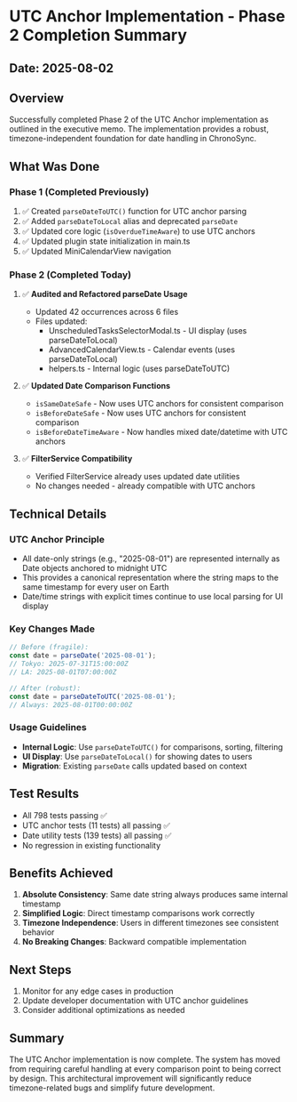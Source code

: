 # UTC Anchor Implementation - Phase 2 Completion Summary

## Date: 2025-08-02

## Overview
Successfully completed Phase 2 of the UTC Anchor implementation as outlined in the executive memo. The implementation provides a robust, timezone-independent foundation for date handling in ChronoSync.

## What Was Done

### Phase 1 (Completed Previously)
1. ✅ Created `parseDateToUTC()` function for UTC anchor parsing
2. ✅ Added `parseDateToLocal` alias and deprecated `parseDate`
3. ✅ Updated core logic (`isOverdueTimeAware`) to use UTC anchors
4. ✅ Updated plugin state initialization in main.ts
5. ✅ Updated MiniCalendarView navigation

### Phase 2 (Completed Today)
1. ✅ **Audited and Refactored parseDate Usage**
   - Updated 42 occurrences across 6 files
   - Files updated:
     - UnscheduledTasksSelectorModal.ts - UI display (uses parseDateToLocal)
     - AdvancedCalendarView.ts - Calendar events (uses parseDateToLocal)
     - helpers.ts - Internal logic (uses parseDateToUTC)
   
2. ✅ **Updated Date Comparison Functions**
   - `isSameDateSafe` - Now uses UTC anchors for consistent comparison
   - `isBeforeDateSafe` - Now uses UTC anchors for consistent comparison
   - `isBeforeDateTimeAware` - Now handles mixed date/datetime with UTC anchors

3. ✅ **FilterService Compatibility**
   - Verified FilterService already uses updated date utilities
   - No changes needed - already compatible with UTC anchors

## Technical Details

### UTC Anchor Principle
- All date-only strings (e.g., "2025-08-01") are represented internally as Date objects anchored to midnight UTC
- This provides a canonical representation where the string maps to the same timestamp for every user on Earth
- Date/time strings with explicit times continue to use local parsing for UI display

### Key Changes Made
```typescript
// Before (fragile):
const date = parseDate('2025-08-01'); 
// Tokyo: 2025-07-31T15:00:00Z
// LA: 2025-08-01T07:00:00Z

// After (robust):
const date = parseDateToUTC('2025-08-01');
// Always: 2025-08-01T00:00:00Z
```

### Usage Guidelines
- **Internal Logic**: Use `parseDateToUTC()` for comparisons, sorting, filtering
- **UI Display**: Use `parseDateToLocal()` for showing dates to users
- **Migration**: Existing `parseDate` calls updated based on context

## Test Results
- All 798 tests passing ✅
- UTC anchor tests (11 tests) all passing ✅
- Date utility tests (139 tests) all passing ✅
- No regression in existing functionality

## Benefits Achieved
1. **Absolute Consistency**: Same date string always produces same internal timestamp
2. **Simplified Logic**: Direct timestamp comparisons work correctly
3. **Timezone Independence**: Users in different timezones see consistent behavior
4. **No Breaking Changes**: Backward compatible implementation

## Next Steps
1. Monitor for any edge cases in production
2. Update developer documentation with UTC anchor guidelines
3. Consider additional optimizations as needed

## Summary
The UTC Anchor implementation is now complete. The system has moved from requiring careful handling at every comparison point to being correct by design. This architectural improvement will significantly reduce timezone-related bugs and simplify future development.